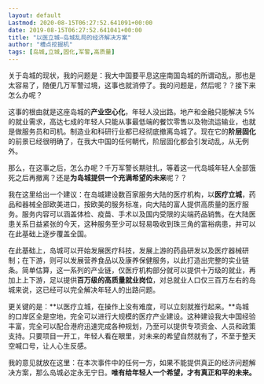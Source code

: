 ```yaml
---
layout: default
Lastmod: 2020-08-15T06:27:52.641091+00:00
date: 2019-08-15T06:27:52.641041+00:00
title: "以医立城—岛城乱局的经济解决方案"
author: "槽点挖掘机"
tags: [岛城,立城,固化,军警,高质量]
---
```


关于岛城的现状，我的问题是：我大中国要平息这座南国岛城的所谓动乱，那也是太容易了，随便几万军警过境，这事也就消停了。我的问题是，然后呢？？接下来怎么办呢？

这事的根由就是这座岛城的**产业空心化**，年轻人没出路。地产和金融只能解决 5% 的就业需求，高达七成的年轻人只能从事最低端的餐饮零售以及物流运输业，也就是做服务员和司机。制造业和科研行业都已经彻底撤离岛城了。现在它的**阶层固化**的前景已经很明确了，在我大中国的任何朝代，阶层固化都会引发动乱，从无例外。

那么，在这事之后，怎么办呢？千万军警长期驻扎，等着这一代岛城年轻人全部饿死之后再撤离？还是**为岛城提供一个充满希望的未来**呢？？

我在这里给出一个建议：在岛城建设数百家服务大陆的医疗机构，以**医疗立城**，药品和器械全部欧美进口，按欧美的服务标准，向大陆的富人提供高质量的医疗服务。服务内容可以涵盖体检、疫苗、手术以及国内受限的尖端药品销售。在大陆医患关系日益紧张的今天，这种服务至少可以轻易吸收到珠三角的富裕病患，并可以在此基础上逐步覆盖全国。

在此基础上，岛城可以开始发展医疗科技，发展上游的药品研发以及医疗器械研制；在下游，则可以发展营养食品以及康养保健服务，以此打造出完整的实业链条。简单估算，这一系列的产业链，仅医疗机构部分就可以提供十万级的就业，再加上上下游，足以提供**百万级的高质量就业岗位**，对总就业人口仅三百万左右的岛城来说，这已经可以完全解决年轻人的出路问题。

更关键的是：**以医疗立城，在操作上没有难度，可以立刻就推行起来。**岛城的口岸区全是空地，完全可以进行大规模的医疗产业建设。这种建设我大中国经验丰富，完全可以配合港府迅速完成各种规划，乃至可以提供专项资金、人员和政策支持。只要项目一开工，年轻人看在眼里，对未来的希望自然就有了，不至于整天空喊口号，让人心生反感。

我的意见就放在这里：在本次事件中的任何一方，如果不能提供真正的经济问题解决方案，那么岛城必定永无宁日。**唯有给年轻人一个希望，才有真正和平的未来。**
